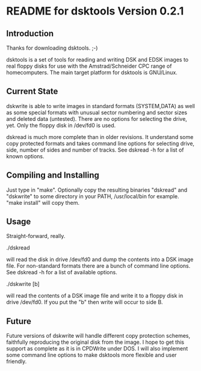 README for dsktools Version 0.2.1
=================================

Introduction
------------

Thanks for downloading dsktools. ;-)

dsktools is a set of tools for reading and writing DSK and EDSK images to real
floppy disks for use with the Amstrad/Schneider CPC range of homecomputers.
The main target platform for dsktools is GNU/Linux.

Current State
-------------

dskwrite is able to write images in standard formats (SYSTEM,DATA) as well as
some special formats with unusual sector numbering and sector sizes and
deleted data (untested). There are no options for selecting the drive, yet. 
Only the floppy disk in /dev/fd0 is used.

dskread is much more complete than in older revisions. It understand some copy
protected formats and takes command line options for selecting drive, side,
number of sides and number of tracks. See dskread -h for a list of known
options.

Compiling and Installing
------------------------

Just type in "make".
Optionally copy the resulting binaries "dskread" and "dskwrite" to some
directory in your PATH, /usr/local/bin for example.
"make install" will copy them.

Usage
-----

Straight-forward, really.

./dskread <filename>

will read the disk in drive /dev/fd0 and dump the contents into a DSK image
file. For non-standard formats there are a bunch of command line options. See
dskread -h for a list of available options.

./dskwrite [b] <filename>

will read the contents of a DSK image file and write it to a floppy disk in
drive /dev/fd0.
If you put the "b" then write will occur to side B.

Future
------

Future versions of dskwrite will handle different copy protection schemes,
faithfully reproducing the original disk from the image. I hope to get this
support as complete as it is in CPDWrite under DOS. I will also implement some
command line options to make dsktools more flexible and user friendly.

